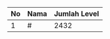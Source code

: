 | No | Nama            | Jumlah Level |
|----|-----------------|--------------|
| 1  | #    |    2432        |
